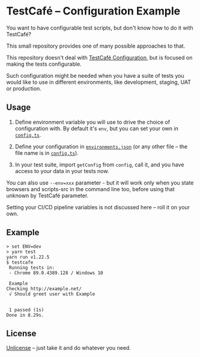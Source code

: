 # TestCafé – Configuration Example

You want to have configurable test scripts,
but don't know how to do it with TestCafé?

This small repository provides one of many possible approaches to that.

This repository doesn't deal with [TestCafé
Configuration](https://devexpress.github.io/testcafe/documentation/reference/configuration-file.html),
but is focused on making the tests configurable.

Such configuration might be needed when you have a suite of tests you would
like to use in different environments, like development, staging, UAT or
production.

## Usage

1. Define environment variable you will use to drive the choice of
   configuration with. By default it's `env`, but you can set your
   own in [`config.ts`](./config.ts).

2. Define your configuration in [`environments.json`](./environments.json) (or any other
   file – the file name is in [`config.ts`](./config.ts)).

3. In your test suite, import `getConfig` from `config`, call it,
   and you have access to your data in your tests now.

You can also use `--env=xxx` parameter - but it will work only when you state browsers
and scripts-src in the command line too, before using that unknown by TestCafé parameter.

Setting your CI/CD pipeline variables is not discussed here – roll it on your own.

## Example

```
> set ENV=dev
> yarn test
yarn run v1.22.5
$ testcafe
 Running tests in:
 - Chrome 89.0.4389.128 / Windows 10

 Example
Checking http://example.net/
 √ Should greet user with Example


 1 passed (1s)
Done in 8.29s.
```

## License

[Unlicense](LICENSE) – just take it and do whatever you need.
